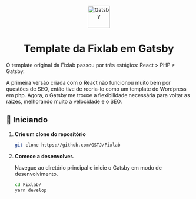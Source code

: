 <p align="center">
  <a href="https://www.gatsbyjs.org">
    <img alt="Gatsby" src="https://www.gatsbyjs.org/monogram.svg" width="60" />
  </a>
</p>
<h1 align="center">
  Template da Fixlab em Gatsby
</h1>

O template original da Fixlab passou por três estágios: React > PHP > Gatsby.

A primeira versão criada com o React não funcionou muito bem por questões de SEO, então tive de recria-lo como um template do Wordpress em php. Agora, o Gatsby me trouxe a flexibilidade necessária para voltar as raizes, melhorando muito a velocidade e o SEO.

## 🚀 Iniciando

1.  **Crie um clone do repositório**

    ```sh
    git clone https://github.com/GSTJ/Fixlab
    ```

1.  **Comece a desenvolver.**

    Navegue ao diretório principal e inicie o Gatsby em modo de desenvolvimento.

    ```sh
    cd Fixlab/
    yarn develop
    ```
